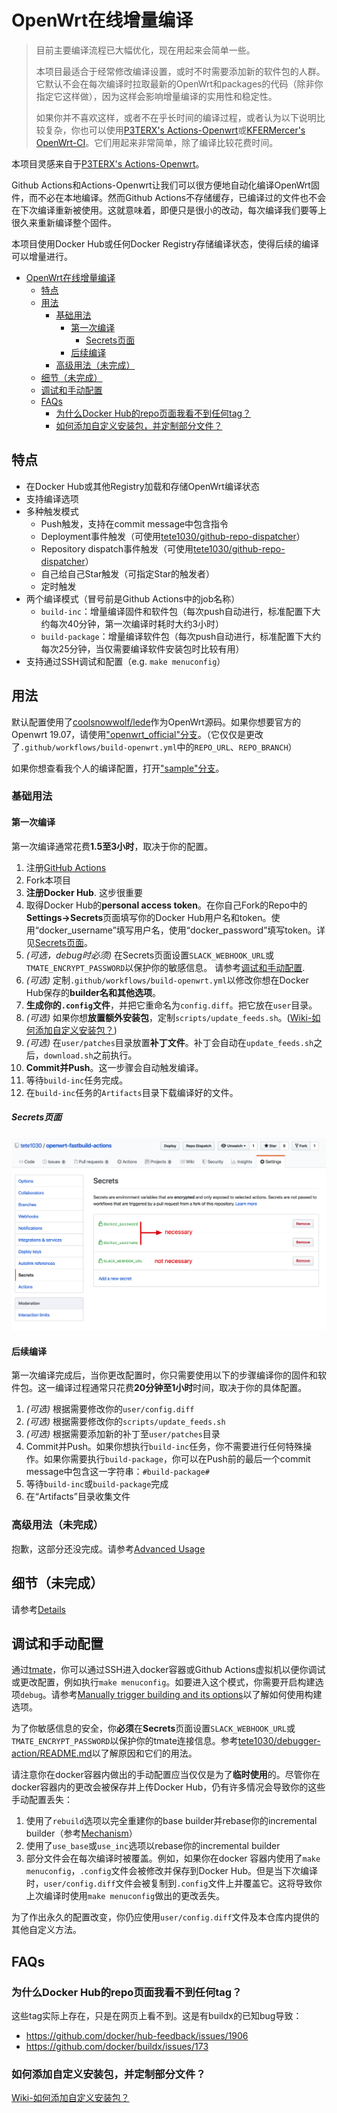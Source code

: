 OpenWrt在线增量编译
============================================================================

> 目前主要编译流程已大幅优化，现在用起来会简单一些。
>
> 本项目最适合于经常修改编译设置，或时不时需要添加新的软件包的人群。它默认不会在每次编译时拉取最新的OpenWrt和packages的代码（除非你指定它这样做），因为这样会影响增量编译的实用性和稳定性。
> 
> 如果你并不喜欢这样，或者不在乎长时间的编译过程，或者认为以下说明比较复杂，你也可以使用[P3TERX's Actions-Openwrt](https://github.com/P3TERX/Actions-OpenWrt)或[KFERMercer's OpenWrt-CI](https://github.com/KFERMercer/OpenWrt-CI)。它们用起来非常简单，除了编译比较花费时间。

本项目灵感来自于[P3TERX's Actions-Openwrt](https://github.com/P3TERX/Actions-OpenWrt)。

Github Actions和Actions-Openwrt让我们可以很方便地自动化编译OpenWrt固件，而不必在本地编译。然而Github Actions不存储缓存，已编译过的文件也不会在下次编译重新被使用。这就意味着，即便只是很小的改动，每次编译我们要等上很久来重新编译整个固件。

本项目使用Docker Hub或任何Docker Registry存储编译状态，使得后续的编译可以增量进行。

- [OpenWrt在线增量编译](#openwrt%e5%9c%a8%e7%ba%bf%e5%a2%9e%e9%87%8f%e7%bc%96%e8%af%91)
  - [特点](#%e7%89%b9%e7%82%b9)
  - [用法](#%e7%94%a8%e6%b3%95)
    - [基础用法](#%e5%9f%ba%e7%a1%80%e7%94%a8%e6%b3%95)
      - [第一次编译](#%e7%ac%ac%e4%b8%80%e6%ac%a1%e7%bc%96%e8%af%91)
        - [Secrets页面](#secrets%e9%a1%b5%e9%9d%a2)
      - [后续编译](#%e5%90%8e%e7%bb%ad%e7%bc%96%e8%af%91)
    - [高级用法（未完成）](#%e9%ab%98%e7%ba%a7%e7%94%a8%e6%b3%95%e6%9c%aa%e5%ae%8c%e6%88%90)
  - [细节（未完成）](#%e7%bb%86%e8%8a%82%e6%9c%aa%e5%ae%8c%e6%88%90)
  - [调试和手动配置](#%e8%b0%83%e8%af%95%e5%92%8c%e6%89%8b%e5%8a%a8%e9%85%8d%e7%bd%ae)
  - [FAQs](#faqs)
    - [为什么Docker Hub的repo页面我看不到任何tag？](#%e4%b8%ba%e4%bb%80%e4%b9%88docker-hub%e7%9a%84repo%e9%a1%b5%e9%9d%a2%e6%88%91%e7%9c%8b%e4%b8%8d%e5%88%b0%e4%bb%bb%e4%bd%95tag)
    - [如何添加自定义安装包，并定制部分文件？](#%e5%a6%82%e4%bd%95%e6%b7%bb%e5%8a%a0%e8%87%aa%e5%ae%9a%e4%b9%89%e5%ae%89%e8%a3%85%e5%8c%85%e5%b9%b6%e5%ae%9a%e5%88%b6%e9%83%a8%e5%88%86%e6%96%87%e4%bb%b6)

## 特点

- 在Docker Hub或其他Registry加载和存储OpenWrt编译状态
- 支持编译选项
- 多种触发模式
  - Push触发，支持在commit message中包含指令
  - Deployment事件触发（可使用[tete1030/github-repo-dispatcher](https://github.com/tete1030/github-repo-dispatcher)）
  - Repository dispatch事件触发（可使用[tete1030/github-repo-dispatcher](https://github.com/tete1030/github-repo-dispatcher)）
  - 自己给自己Star触发（可指定Star的触发者）
  - 定时触发
- 两个编译模式（冒号前是Github Actions中的job名称）
  - `build-inc`：增量编译固件和软件包（每次push自动进行，标准配置下大约每次40分钟，第一次编译时耗时大约3小时）
  - `build-package`：增量编译软件包（每次push自动进行，标准配置下大约每次25分钟，当仅需要编译软件安装包时比较有用）
- 支持通过SSH调试和配置（e.g. `make menuconfig`）

## 用法

默认配置使用了[coolsnowwolf/lede](https://github.com/coolsnowwolf/lede)作为OpenWrt源码。如果你想要官方的Openwrt 19.07，请使用["openwrt_official"分支](https://github.com/tete1030/openwrt-fastbuild-actions/tree/openwrt_official)。（它仅仅是更改了`.github/workflows/build-openwrt.yml`中的`REPO_URL`、`REPO_BRANCH`）

如果你想查看我个人的编译配置，打开["sample"分支](https://github.com/tete1030/openwrt-fastbuild-actions/tree/sample)。

### 基础用法

#### 第一次编译

第一次编译通常花费**1.5至3小时**，取决于你的配置。

1. 注册[GitHub Actions](https://github.com/features/actions/signup)
2. Fork本项目
3. **注册Docker Hub**. 这步很重要
4. 取得Docker Hub的**personal access token**。在你自己Fork的Repo中的**Settings->Secrets**页面填写你的Docker Hub用户名和token。使用“docker_username”填写用户名，使用“docker_password”填写token。详见[Secrets页面](#secrets页面)。
5. *(可选，debug时必须)* 在Secrets页面设置`SLACK_WEBHOOK_URL`或`TMATE_ENCRYPT_PASSWORD`以保护你的敏感信息。 请参考[调试和手动配置](#调试和手动配置).
6. *(可选)* 定制`.github/workflows/build-openwrt.yml`以修改你想在Docker Hub保存的**builder名和其他选项**。
7. **生成你的`.config`文件**，并把它重命名为`config.diff`。把它放在`user`目录。
8. *(可选)* 如果你想**放置额外安装包**，定制`scripts/update_feeds.sh`。([Wiki-如何添加自定义安装包？](https://github.com/tete1030/openwrt-fastbuild-actions/wiki/%E5%A6%82%E4%BD%95%E6%B7%BB%E5%8A%A0%E8%87%AA%E5%AE%9A%E4%B9%89%E5%AE%89%E8%A3%85%E5%8C%85%EF%BC%9F))
9. *(可选)* 在`user/patches`目录放置**补丁文件**。补丁会自动在`update_feeds.sh`之后，`download.sh`之前执行。
10. **Commit并Push**。这一步骤会自动触发编译。
11. 等待`build-inc`任务完成。
12. 在`build-inc`任务的`Artifacts`目录下载编译好的文件。

##### Secrets页面

![Secrets页面](imgs/secrets.png)

#### 后续编译

第一次编译完成后，当你更改配置时，你只需要使用以下的步骤编译你的固件和软件包。这一编译过程通常只花费**20分钟至1小时**时间，取决于你的具体配置。

1. *(可选)* 根据需要修改你的`user/config.diff`
2. *(可选)* 根据需要修改你的`scripts/update_feeds.sh`
3. *(可选)* 根据需要添加新的补丁至`user/patches`目录
4. Commit并Push。如果你想执行`build-inc`任务，你不需要进行任何特殊操作。如果你需要执行`build-package`，你可以在Push前的最后一个commit message中包含这一字符串：`#build-package#`
5. 等待`build-inc`或`build-package`完成
6. 在“Artifacts”目录收集文件

### 高级用法（未完成）

抱歉，这部分还没完成。请参考[Advanced Usage](README.md#advanced-usage)

## 细节（未完成）

请参考[Details](README.md#details)

## 调试和手动配置

通过[tmate](https://tmate.io/)，你可以通过SSH进入docker容器或Github Actions虚拟机以便你调试或更改配置，例如执行`make menuconfig`。如要进入这个模式，你需要开启构建选项`debug`。请参考[Manually trigger building and its options](README.md#manually-trigger-building-and-its-options)以了解如何使用构建选项。

为了你敏感信息的安全，你**必须**在**Secrets**页面设置`SLACK_WEBHOOK_URL`或`TMATE_ENCRYPT_PASSWORD`以保护你的tmate连接信息。参考[tete1030/debugger-action/README.md](https://github.com/tete1030/debugger-action/blob/master/README.md)以了解原因和它们的用法。

请注意你在docker容器内做出的手动配置应当仅仅是为了**临时使用**的。尽管你在docker容器内的更改会被保存并上传Docker Hub，仍有许多情况会导致你的这些手动配置丢失：
1. 使用了`rebuild`选项以完全重建你的base builder并rebase你的incremental builder（参考[Mechanism](README.md#mechanism)）
2. 使用了`use_base`或`use_inc`选项以rebase你的incremental builder
3. 部分文件会在每次编译时被覆盖。例如，如果你在docker 容器内使用了`make menuconfig`，`.config`文件会被修改并保存到Docker Hub。但是当下次编译时，`user/config.diff`文件会被复制到`.config`文件上并覆盖它。这将导致你上次编译时使用`make menuconfig`做出的更改丢失。

为了作出永久的配置改变，你仍应使用`user/config.diff`文件及本仓库内提供的其他自定义方法。

## FAQs

### 为什么Docker Hub的repo页面我看不到任何tag？

这些tag实际上存在，只是在网页上看不到。这是有buildx的已知bug导致：
- https://github.com/docker/hub-feedback/issues/1906
- https://github.com/docker/buildx/issues/173


### 如何添加自定义安装包，并定制部分文件？

[Wiki-如何添加自定义安装包？](https://github.com/tete1030/openwrt-fastbuild-actions/wiki/%E5%A6%82%E4%BD%95%E6%B7%BB%E5%8A%A0%E8%87%AA%E5%AE%9A%E4%B9%89%E5%AE%89%E8%A3%85%E5%8C%85%EF%BC%9F)
